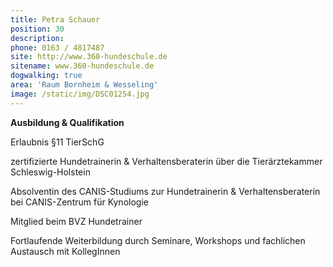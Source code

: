 ```yaml
---
title: Petra Schauer
position: 30
description:
phone: 0163 / 4817487
site: http://www.360-hundeschule.de
sitename: www.360-hundeschule.de
dogwalking: true
area: 'Raum Bornheim & Wesseling'
image: /static/img/DSC01254.jpg
---
```

**Ausbildung & Qualifikation**

Erlaubnis §11 TierSchG

zertifizierte Hundetrainerin & Verhaltensberaterin über die Tierärztekammer Schleswig-Holstein 

Absolventin des CANIS-Studiums zur Hundetrainerin & Verhaltensberaterin bei CANIS-Zentrum für Kynologie

Mitglied beim BVZ Hundetrainer

Fortlaufende Weiterbildung durch Seminare, Workshops und fachlichen Austausch mit KollegInnen
